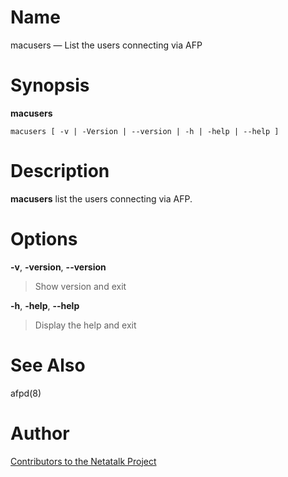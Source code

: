 # Name

macusers — List the users connecting via AFP

# Synopsis

**macusers**

`macusers [ -v | -Version | --version | -h | -help | --help ]`

# Description

**macusers** list the users connecting via AFP.

# Options

**-v**, **-version**, **--version**

> Show version and exit

**-h**, **-help**, **--help**

> Display the help and exit

# See Also

afpd(8)

# Author

[Contributors to the Netatalk Project](https://netatalk.io/contributors)
